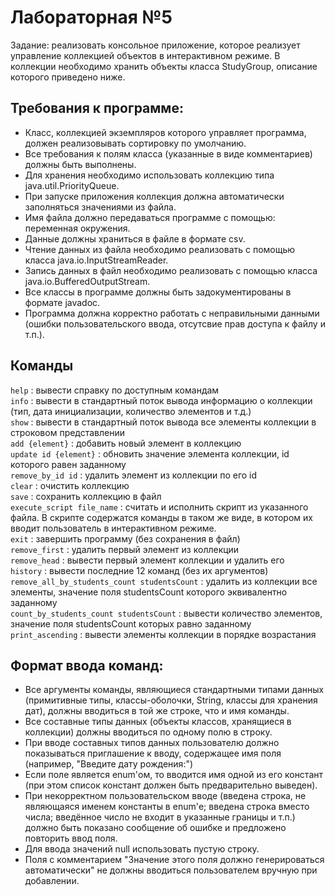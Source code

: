 # Лабораторная №5

Задание: реализовать консольное приложение, которое реализует управление коллекцией объектов в интерактивном режиме. В коллекции необходимо хранить объекты класса StudyGroup, описание которого приведено ниже.<br>

## Требования к программе:
<ul>
<li>Класс, коллекцией экземпляров которого управляет программа, должен реализовывать сортировку по умолчанию.</li>
<li>Все требования к полям класса (указанные в виде комментариев) должны быть выполнены.</li>
<li>Для хранения необходимо использовать коллекцию типа java.util.PriorityQueue.</li>
<li>При запуске приложения коллекция должна автоматически заполняться значениями из файла.</li>
<li>Имя файла должно передаваться программе с помощью: переменная окружения.</li>
<li>Данные должны храниться в файле в формате csv.</li>
<li>Чтение данных из файла необходимо реализовать с помощью класса java.io.InputStreamReader.</li>
<li>Запись данных в файл необходимо реализовать с помощью класса java.io.BufferedOutputStream.</li>
<li>Все классы в программе должны быть задокументированы в формате javadoc.</li>
<li>Программа должна корректно работать с неправильными данными (ошибки пользовательского ввода, отсутсвие прав доступа к файлу и т.п.).</li>
</ul>

## Команды
```help``` : вывести справку по доступным командам<br>
```info``` : вывести в стандартный поток вывода информацию о коллекции (тип, дата инициализации, количество элементов и т.д.)<br>
```show``` : вывести в стандартный поток вывода все элементы коллекции в строковом представлении<br>
```add {element}``` : добавить новый элемент в коллекцию<br>
```update id {element}``` : обновить значение элемента коллекции, id которого равен заданному<br>
```remove_by_id id``` : удалить элемент из коллекции по его id<br>
```clear``` : очистить коллекцию<br>
```save``` : сохранить коллекцию в файл<br>
```execute_script file_name``` : считать и исполнить скрипт из указанного файла. В скрипте содержатся команды в таком же виде, в котором их вводит пользователь в интерактивном режиме.<br>
```exit``` : завершить программу (без сохранения в файл)<br>
```remove_first``` : удалить первый элемент из коллекции<br>
```remove_head``` : вывести первый элемент коллекции и удалить его<br>
```history``` : вывести последние 12 команд (без их аргументов)<br>
```remove_all_by_students_count studentsCount``` : удалить из коллекции все элементы, значение поля studentsCount которого эквивалентно заданному<br>
```count_by_students_count studentsCount``` : вывести количество элементов, значение поля studentsCount которых равно заданному<br>
```print_ascending``` : вывести элементы коллекции в порядке возрастания<br>

## Формат ввода команд:
<ul>
<li>Все аргументы команды, являющиеся стандартными типами данных (примитивные типы, классы-оболочки, String, классы для хранения дат), должны вводиться в той же строке, что и имя команды.</li>
<li>Все составные типы данных (объекты классов, хранящиеся в коллекции) должны вводиться по одному полю в строку.</li>
<li>При вводе составных типов данных пользователю должно показываться приглашение к вводу, содержащее имя поля (например, "Введите дату рождения:")</li>
<li>Если поле является enum'ом, то вводится имя одной из его констант (при этом список констант должен быть предварительно выведен).</li>
<li>При некорректном пользовательском вводе (введена строка, не являющаяся именем константы в enum'е; введена строка вместо числа; введённое число не входит в указанные границы и т.п.) должно быть показано сообщение об ошибке и предложено повторить ввод поля.</li>
<li>Для ввода значений null использовать пустую строку.</li>
<li>Поля с комментарием "Значение этого поля должно генерироваться автоматически" не должны вводиться пользователем вручную при добавлении.</li>
</ul>


